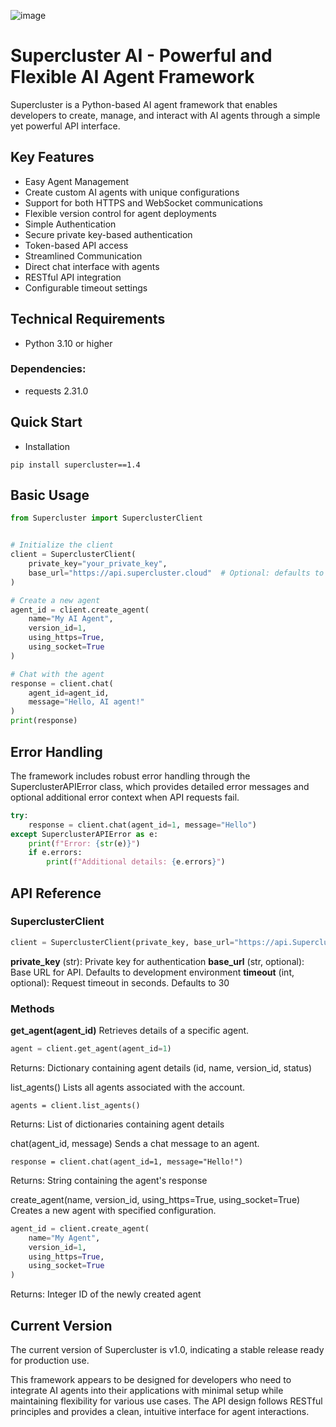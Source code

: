 ![image](https://github.com/user-attachments/assets/76c97099-bb62-475d-9e54-409ebab7048e)
# Supercluster AI  - Powerful and Flexible AI Agent Framework 

Supercluster is a Python-based AI agent framework that enables developers to create, manage, and interact with AI agents through a simple yet powerful API interface.

## Key Features
 - Easy Agent Management
 - Create custom AI agents with unique configurations
 - Support for both HTTPS and WebSocket communications
 - Flexible version control for agent deployments
 - Simple Authentication
 - Secure private key-based authentication
 - Token-based API access
 - Streamlined Communication
 - Direct chat interface with agents
 - RESTful API integration
 - Configurable timeout settings

## Technical Requirements
 - Python 3.10 or higher

### Dependencies:

 - requests 2.31.0

## Quick Start
 - Installation

```
pip install supercluster==1.4
```

## Basic Usage
```python
from Supercluster import SuperclusterClient


# Initialize the client
client = SuperclusterClient(
    private_key="your_private_key",
    base_url="https://api.supercluster.cloud"  # Optional: defaults to dev environment
)

# Create a new agent
agent_id = client.create_agent(
    name="My AI Agent",
    version_id=1,
    using_https=True,
    using_socket=True
)

# Chat with the agent
response = client.chat(
    agent_id=agent_id,
    message="Hello, AI agent!"
)
print(response)
```

## Error Handling

The framework includes robust error handling through the SuperclusterAPIError class, which provides detailed error messages and optional additional error context when API requests fail.
```python
try:
    response = client.chat(agent_id=1, message="Hello")
except SuperclusterAPIError as e:
    print(f"Error: {str(e)}")
    if e.errors:
        print(f"Additional details: {e.errors}")
```

## API Reference
### SuperclusterClient
```python
client = SuperclusterClient(private_key, base_url="https://api.Supercluster.cloud", timeout=30)
```
**private_key** (str): Private key for authentication
**base_url** (str, optional): Base URL for API. Defaults to development environment
**timeout** (int, optional): Request timeout in seconds. Defaults to 30

### Methods
**get_agent(agent_id)**
Retrieves details of a specific agent.
```python
agent = client.get_agent(agent_id=1)
```

Returns: Dictionary containing agent details (id, name, version_id, status)

list_agents()
Lists all agents associated with the account.
```
agents = client.list_agents()
```

Returns: List of dictionaries containing agent details

chat(agent_id, message)
Sends a chat message to an agent.

```
response = client.chat(agent_id=1, message="Hello!")
```

Returns: String containing the agent's response

create_agent(name, version_id, using_https=True, using_socket=True)
Creates a new agent with specified configuration.
```python
agent_id = client.create_agent(
    name="My Agent",
    version_id=1,
    using_https=True,
    using_socket=True
)
```

Returns: Integer ID of the newly created agent

## Current Version
The current version of Supercluster is v1.0, indicating a stable release ready for production use.

This framework appears to be designed for developers who need to integrate AI agents into their applications with minimal setup while maintaining flexibility for various use cases. The API design follows RESTful principles and provides a clean, intuitive interface for agent interactions.
